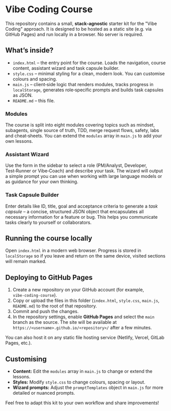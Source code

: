 # Vibe Coding Course

This repository contains a small, **stack‑agnostic** starter kit for the "Vibe Coding" approach. It is designed to be hosted as a static site (e.g. via GitHub Pages) and run locally in a browser. No server is required.

## What’s inside?

- `index.html` – the entry point for the course. Loads the navigation, course content, assistant wizard and task capsule builder.
- `style.css` – minimal styling for a clean, modern look. You can customise colours and spacing.
- `main.js` – client‑side logic that renders modules, tracks progress in `localStorage`, generates role‑specific prompts and builds task capsules as JSON.
- `README.md` – this file.

### Modules

The course is split into eight modules covering topics such as mindset, subagents, single source of truth, TDD, merge request flows, safety, labs and cheat‑sheets. You can extend the `modules` array in `main.js` to add your own lessons.

### Assistant Wizard

Use the form in the sidebar to select a role (PM/Analyst, Developer, Test‑Runner or Vibe‑Coach) and describe your task. The wizard will output a simple prompt you can use when working with large language models or as guidance for your own thinking.

### Task Capsule Builder

Enter details like ID, title, goal and acceptance criteria to generate a *task capsule* – a concise, structured JSON object that encapsulates all necessary information for a feature or bug. This helps you communicate tasks clearly to yourself or collaborators.

## Running the course locally

Open `index.html` in a modern web browser. Progress is stored in `localStorage` so if you leave and return on the same device, visited sections will remain marked.

## Deploying to GitHub Pages

1. Create a new repository on your GitHub account (for example, `vibe‑coding‑course`).
2. Copy or upload the files in this folder (`index.html`, `style.css`, `main.js`, `README.md`) to the root of that repository.
3. Commit and push the changes.
4. In the repository settings, enable **GitHub Pages** and select the `main` branch as the source. The site will be available at `https://<username>.github.io/<repository>/` after a few minutes.

You can also host it on any static file hosting service (Netlify, Vercel, GitLab Pages, etc.).

## Customising

- **Content:** Edit the `modules` array in `main.js` to change or extend the lessons.
- **Styles:** Modify `style.css` to change colours, spacing or layout.
- **Wizard prompts:** Adjust the `promptTemplates` object in `main.js` for more detailed or nuanced prompts.

Feel free to adapt this kit to your own workflow and share improvements!
